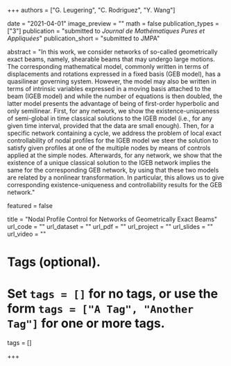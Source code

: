 +++
authors = ["G. Leugering",  "C. Rodriguez", "Y. Wang"]

date = "2021-04-01"
image_preview = ""
math = false
publication_types = ["3"]
publication = "submitted to *Journal de Mathématiques Pures et Appliquées*"
publication_short = "submitted to JMPA"


abstract = "In this work, we consider networks of so-called geometrically exact beams, namely, shearable beams that may undergo large motions. The corresponding mathematical model, commonly written in terms of displacements and rotations expressed in a fixed basis (GEB model), has a quasilinear governing system. However, the model may also be written in terms of intrinsic variables expressed in a moving basis attached to the beam (IGEB model) and while the number of equations is then doubled, the latter model presents the advantage of being of first-order hyperbolic and only semilinear. First, for any network, we show the existence-uniqueness of semi-global in time classical solutions to the IGEB model (i.e., for any given time interval, provided that the data are small enough). Then, for a specific network containing a cycle, we address the problem of local exact controllability of nodal profiles for the IGEB model we steer the solution to satisfy given profiles at one of the multiple nodes by means of controls applied at the simple nodes. Afterwards, for any network, we show that the existence of a unique classical solution to the IGEB network implies the same for the corresponding GEB network, by using that these two models are related by a nonlinear transformation. In particular, this allows us to give corresponding existence-uniqueness and controllability results for the GEB network."


featured = false

title =  "Nodal Profile Control for Networks of Geometrically Exact Beams"
url_code = ""
url_dataset = ""
url_pdf = ""
url_project = ""
url_slides = ""
url_video = ""

# Tags (optional).
#   Set `tags = []` for no tags, or use the form `tags = ["A Tag", "Another Tag"]` for one or more tags.
tags = []


+++
